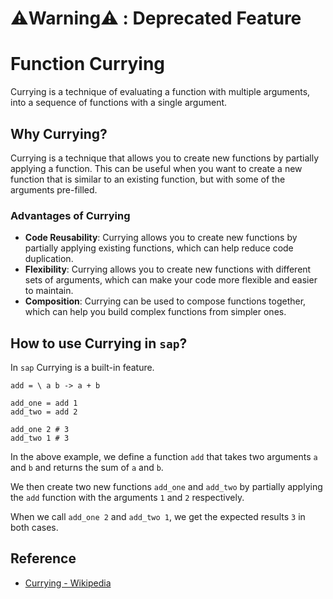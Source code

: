 # ⚠️Warning⚠️ : Deprecated Feature

# Function Currying

Currying is a technique of evaluating a function with multiple arguments, into a sequence of functions with a single argument.

## Why Currying?

Currying is a technique that allows you to create new functions by partially applying a function. This can be useful when you want to create a new function that is similar to an existing function, but with some of the arguments pre-filled.

### Advantages of Currying

- **Code Reusability**: Currying allows you to create new functions by partially applying existing functions, which can help reduce code duplication.
- **Flexibility**: Currying allows you to create new functions with different sets of arguments, which can make your code more flexible and easier to maintain.
- **Composition**: Currying can be used to compose functions together, which can help you build complex functions from simpler ones.


## How to use Currying in `sap`?

In `sap` Currying is a built-in feature.

```sap
add = \ a b -> a + b

add_one = add 1
add_two = add 2

add_one 2 # 3
add_two 1 # 3
```

In the above example, we define a function `add` that takes two arguments `a` and `b` and returns the sum of `a` and `b`. 

We then create two new functions `add_one` and `add_two` by partially applying the `add` function with the arguments `1` and `2` respectively. 

When we call `add_one 2` and `add_two 1`, we get the expected results `3` in both cases.



## Reference

- [Currying - Wikipedia](https://en.wikipedia.org/wiki/Currying)